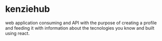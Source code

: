 # kenziehub
web application consuming and API with the purpose of creating a profile and feeding it with information about the tecnologies you know and built using react.
